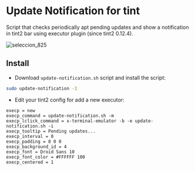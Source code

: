 # Update Notification for tint 
Script that checks periodically apt pending updates and show a notification in tint2 bar using executor plugin (since tint2 0.12.4).  

![seleccion_825](https://user-images.githubusercontent.com/32820131/40354912-55396e4c-5db5-11e8-9b22-aaeedc7e91e3.png)

## Install
  * Download `update-notification.sh` script and install the script:
```bash
sudo update-notification -I 
```
  * Edit your tint2 config for add a new executor:
```
execp = new
execp_command = update-notification.sh -m
execp_lclick_command = x-terminal-emulator -b -e update-notification.sh -i
execp_tooltip = Pending updates...
execp_interval = 0
execp_padding = 8 0 0
execp_background_id = 4
execp_font = Droid Sans 10
execp_font_color = #FFFFFF 100
execp_centered = 1
```
